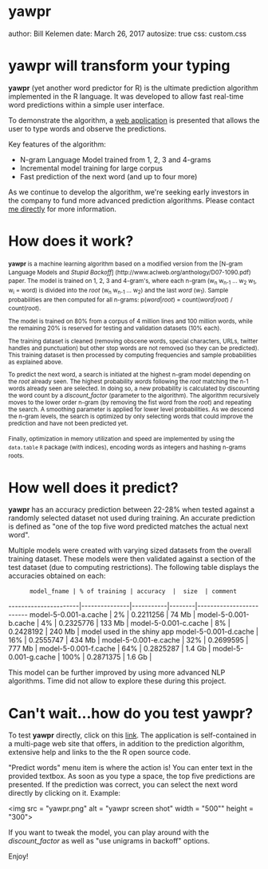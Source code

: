 yawpr
========================================================
author: Bill Kelemen
date: March 26, 2017
autosize: true
css: custom.css

yawpr will transform your typing
========================================================

<b>yawpr</b> (yet another word predictor for R) is the ultimate prediction algorithm implemented in the R language. 
It was developed to allow fast real-time word predictions within a simple user interface.

To demonstrate the algorithm, a [web application](https://bkelemen.shinyapps.io/pnw_app/) is presented that allows the
user to type words and observe the predictions.

Key features of the algorithm:
- N-gram Language Model trained from 1, 2, 3 and 4-grams 
- Incremental model training for large corpus
- Fast prediction of the next word (and up to four more)

As we continue to develop the algorithm, we're seeking early investors in the company to fund more advanced prediction algorithms. Please contact [me directly](mailto:bill@kelemen-usa.com?Subject=Interested%20in%20yawpr) for more information.

How does it work?
========================================================
<small>
<b>yawpr</b> is a machine learning algorithm based on a modified version from the [N-gram Language Models and <i>Stupid Backoff</i>] (http://www.aclweb.org/anthology/D07-1090.pdf) paper. The model is trained on 1, 2, 3 and 4-gram's, where each n-gram (w<sub>n</sub> w<sub>n-1</sub> ... w<sub>2</sub> w<sub>1</sub>, w<sub>i</sub> = word) is divided into the <i>root</i> (w<sub>n</sub> w<sub>n-1</sub> ... w<sub>2</sub>) and the last <i>word</i> (w<sub>1</sub>). Sample probabilities are then computed for all n-grams: p(<i>word</i>|<i>root</i>) = count(<i>word</i>|<i>root</i>) / count(<i>root</i>).

The model is trained on 80% from a corpus of 4 million lines and 100 million words, while the remaining 20% is reserved for testing and validation datasets (10% each). 

The training dataset is cleaned (removing obscene words, special characters, URLs, twitter handles and punctuation) but other stop words are not removed (so they can be predicted). This training dataset is then processed by computing frequencies and sample probabilities as explained above.

To predict the next word, a search is initiated at the highest n-gram model depending on the <i>root</i> already seen. The highest probability <i>words</i> following the <i>root</i> matching the n-1 words already seen are selected. In doing so, a new probability is calculated by discounting the word count by a <i>discount_factor</i> (parameter to the algorithm). The algorithm recursively moves to the lower order n-gram (by removing the fist word from the <i>root</i>) and repeating the search. A smoothing parameter is applied for lower level probabilities. As we descend the n-gram levels, the search is optimized by only selecting words that could improve the prediction and have not been predicted yet.

Finally, optimization in memory utilization and speed are implemented by using the `data.table` `R` package (with indices), encoding words as integers and hashing n-grams roots.
</small>

How well does it predict?
========================================================

<b>yawpr</b> has an accuracy prediction between 22-28% when tested against a randomly selected dataset not used during training. An accurate prediction is defined as "one of the top five word predicted matches the actual next word". 

Multiple models were created with varying sized datasets from the overall training dataset. These models were then validated against a section of the test dataset (due to computing restrictions). The following table displays the accuracies obtained on each:

          model_fname | % of training | accuracy  |  size  | comment
----------------------|---------------|-----------|--------|-------------------------
model-5-0.001-a.cache | 2%            | 0.2211256 | 74 Mb  |
model-5-0.001-b.cache | 4%            | 0.2325776 | 133 Mb |
model-5-0.001-c.cache | 8%            | 0.2428192 | 240 Mb | model used in the shiny app
model-5-0.001-d.cache | 16%           | 0.2555747 | 434 Mb |
model-5-0.001-e.cache | 32%           | 0.2699595 | 777 Mb |
model-5-0.001-f.cache | 64%           | 0.2825287 | 1.4 Gb |
model-5-0.001-g.cache | 100%          | 0.2871375 | 1.6 Gb |

This model can be further improved by using more advanced NLP algorithms. Time did not allow to explore these during this project.

Can't wait...how do you test yawpr?
========================================================

To test <b>yawpr</b> directly, click on this [link](https://bkelemen.shinyapps.io/pnw_app/). The application is self-contained in a multi-page web site that offers, in addition to the prediction algorithm, extensive help and links to the the R open source code.
<p>
"Predict words" menu item is where the action is! You can enter text in the provided textbox. As soon as you type a space, the top five predictions are presented. If the prediction was correct, you can select the next word directly by clicking on it. Example:

<img src = "yawpr.png" alt = "yawpr screen shot" width = "500"" height = "300"> 

If you want to tweak the model, you can play around with the <i>discount_factor</i> as well as "use unigrams in backoff" options. 

Enjoy!

